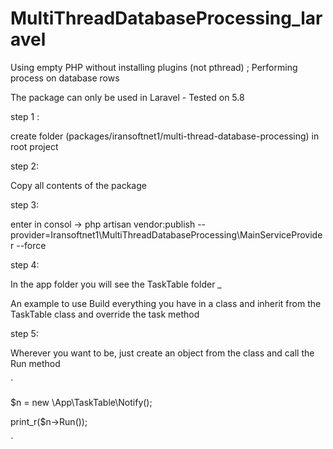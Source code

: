 # MultiThreadDatabaseProcessing_laravel
Using empty PHP without installing plugins (not pthread) ; Performing process on database rows

The package can only be used in Laravel - Tested on 5.8

step 1 :

create folder (packages/iransoftnet1/multi-thread-database-processing) in root project

step 2:

Copy all contents of the package

step 3:

enter in consol -> php artisan vendor:publish --provider=Iransoftnet1\MultiThreadDatabaseProcessing\MainServiceProvider --force

step 4:

In the app folder you will see the TaskTable folder _

An example to use
Build everything you have in a class and inherit from the TaskTable class and override the task method

step 5:

Wherever you want to be, just create an object from the class and call the Run method

`

$n = new \App\TaskTable\Notify();

print_r($n->Run());

`
